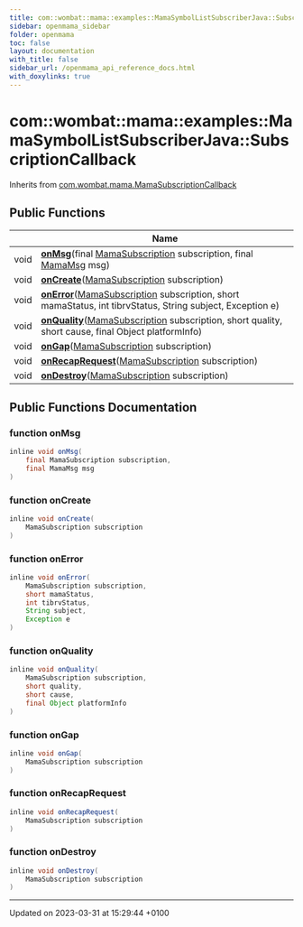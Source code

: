 ```yaml
---
title: com::wombat::mama::examples::MamaSymbolListSubscriberJava::SubscriptionCallback
sidebar: openmama_sidebar
folder: openmama
toc: false
layout: documentation
with_title: false
sidebar_url: /openmama_api_reference_docs.html
with_doxylinks: true
---
```


# com::wombat::mama::examples::MamaSymbolListSubscriberJava::SubscriptionCallback





Inherits from [com.wombat.mama.MamaSubscriptionCallback](interfacecom_1_1wombat_1_1mama_1_1MamaSubscriptionCallback.html)

## Public Functions

|                | Name           |
| -------------- | -------------- |
| void | **[onMsg](classcom_1_1wombat_1_1mama_1_1examples_1_1MamaSymbolListSubscriberJava_1_1SubscriptionCallback.html#function-onmsg)**(final [MamaSubscription](classcom_1_1wombat_1_1mama_1_1MamaSubscription.html) subscription, final [MamaMsg](classcom_1_1wombat_1_1mama_1_1MamaMsg.html) msg) |
| void | **[onCreate](classcom_1_1wombat_1_1mama_1_1examples_1_1MamaSymbolListSubscriberJava_1_1SubscriptionCallback.html#function-oncreate)**([MamaSubscription](classcom_1_1wombat_1_1mama_1_1MamaSubscription.html) subscription) |
| void | **[onError](classcom_1_1wombat_1_1mama_1_1examples_1_1MamaSymbolListSubscriberJava_1_1SubscriptionCallback.html#function-onerror)**([MamaSubscription](classcom_1_1wombat_1_1mama_1_1MamaSubscription.html) subscription, short mamaStatus, int tibrvStatus, String subject, Exception e) |
| void | **[onQuality](classcom_1_1wombat_1_1mama_1_1examples_1_1MamaSymbolListSubscriberJava_1_1SubscriptionCallback.html#function-onquality)**([MamaSubscription](classcom_1_1wombat_1_1mama_1_1MamaSubscription.html) subscription, short quality, short cause, final Object platformInfo) |
| void | **[onGap](classcom_1_1wombat_1_1mama_1_1examples_1_1MamaSymbolListSubscriberJava_1_1SubscriptionCallback.html#function-ongap)**([MamaSubscription](classcom_1_1wombat_1_1mama_1_1MamaSubscription.html) subscription) |
| void | **[onRecapRequest](classcom_1_1wombat_1_1mama_1_1examples_1_1MamaSymbolListSubscriberJava_1_1SubscriptionCallback.html#function-onrecaprequest)**([MamaSubscription](classcom_1_1wombat_1_1mama_1_1MamaSubscription.html) subscription) |
| void | **[onDestroy](classcom_1_1wombat_1_1mama_1_1examples_1_1MamaSymbolListSubscriberJava_1_1SubscriptionCallback.html#function-ondestroy)**([MamaSubscription](classcom_1_1wombat_1_1mama_1_1MamaSubscription.html) subscription) |

## Public Functions Documentation

### function onMsg

```java
inline void onMsg(
    final MamaSubscription subscription,
    final MamaMsg msg
)
```


### function onCreate

```java
inline void onCreate(
    MamaSubscription subscription
)
```


### function onError

```java
inline void onError(
    MamaSubscription subscription,
    short mamaStatus,
    int tibrvStatus,
    String subject,
    Exception e
)
```


### function onQuality

```java
inline void onQuality(
    MamaSubscription subscription,
    short quality,
    short cause,
    final Object platformInfo
)
```


### function onGap

```java
inline void onGap(
    MamaSubscription subscription
)
```


### function onRecapRequest

```java
inline void onRecapRequest(
    MamaSubscription subscription
)
```


### function onDestroy

```java
inline void onDestroy(
    MamaSubscription subscription
)
```


-------------------------------

Updated on 2023-03-31 at 15:29:44 +0100